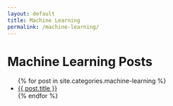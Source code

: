 ```yaml
---
layout: default
title: Machine Learning
permalink: /machine-learning/
---
```


# Machine Learning Posts

<ul>
  {% for post in site.categories.machine-learning %}
    <li><a href="{{ post.url }}">{{ post.title }}</a></li>
  {% endfor %}
</ul>
